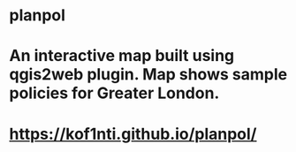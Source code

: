# planpol
# An interactive map built using qgis2web plugin. Map shows sample policies for Greater London.
# https://kof1nti.github.io/planpol/ 

